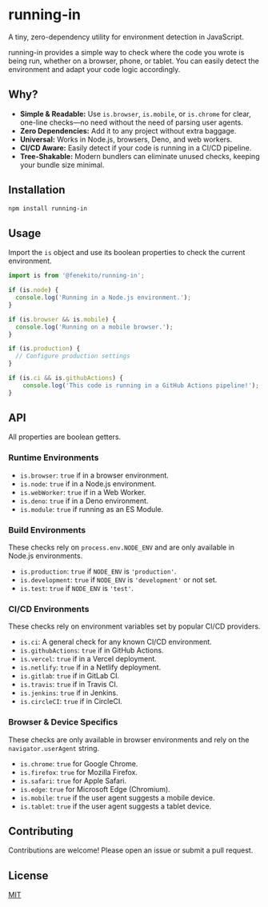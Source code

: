 # running-in

A tiny, zero-dependency utility for environment detection in JavaScript.

running-in provides a simple way to check where the code you wrote is being run, whether on a browser, phone, or tablet. You can easily detect the environment and adapt your code logic accordingly.

## Why?

-   **Simple & Readable:** Use `is.browser`, `is.mobile`, or `is.chrome` for clear, one-line checks—no need without the need of parsing user agents.
-   **Zero Dependencies:** Add it to any project without extra baggage.
-   **Universal:** Works in Node.js, browsers, Deno, and web workers.
-   **CI/CD Aware:** Easily detect if your code is running in a CI/CD pipeline.
-   **Tree-Shakable:** Modern bundlers can eliminate unused checks, keeping your bundle size minimal.

## Installation

```bash
npm install running-in
```

## Usage

Import the `is` object and use its boolean properties to check the current environment.

```javascript
import is from '@fenekito/running-in';

if (is.node) {
  console.log('Running in a Node.js environment.');
}

if (is.browser && is.mobile) {
  console.log('Running on a mobile browser.');
}

if (is.production) {
  // Configure production settings
}

if (is.ci && is.githubActions) {
    console.log('This code is running in a GitHub Actions pipeline!');
}
```

## API

All properties are boolean getters.

### Runtime Environments

-   `is.browser`: `true` if in a browser environment.
-   `is.node`: `true` if in a Node.js environment.
-   `is.webWorker`: `true` if in a Web Worker.
-   `is.deno`: `true` if in a Deno environment.
-   `is.module`: `true` if running as an ES Module.

### Build Environments

These checks rely on `process.env.NODE_ENV` and are only available in Node.js environments.

-   `is.production`: `true` if `NODE_ENV` is `'production'`.
-   `is.development`: `true` if `NODE_ENV` is `'development'` or not set.
-   `is.test`: `true` if `NODE_ENV` is `'test'`.

### CI/CD Environments

These checks rely on environment variables set by popular CI/CD providers.

-   `is.ci`: A general check for any known CI/CD environment.
-   `is.githubActions`: `true` if in GitHub Actions.
-   `is.vercel`: `true` if in a Vercel deployment.
-   `is.netlify`: `true` if in a Netlify deployment.
-   `is.gitlab`: `true` if in GitLab CI.
-   `is.travis`: `true` if in Travis CI.
-   `is.jenkins`: `true` if in Jenkins.
-   `is.circleCI`: `true` if in CircleCI.

### Browser & Device Specifics

These checks are only available in browser environments and rely on the `navigator.userAgent` string.

-   `is.chrome`: `true` for Google Chrome.
-   `is.firefox`: `true` for Mozilla Firefox.
-   `is.safari`: `true` for Apple Safari.
-   `is.edge`: `true` for Microsoft Edge (Chromium).
-   `is.mobile`: `true` if the user agent suggests a mobile device.
-   `is.tablet`: `true` if the user agent suggests a tablet device.

## Contributing

Contributions are welcome! Please open an issue or submit a pull request.

## License

[MIT](LICENSE)

